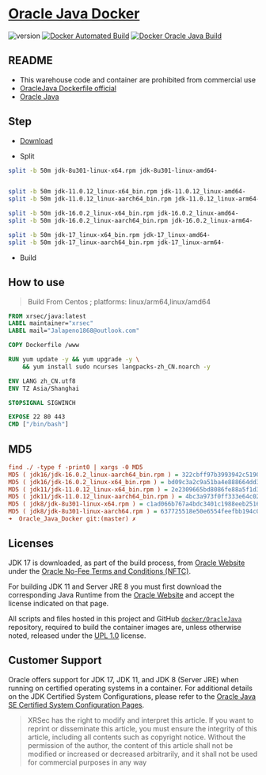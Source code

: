 # [Oracle Java Docker](https://xrsec.vercel.app/Oracle%20Java%20Docker.html)

![version](https://img.shields.io/badge/Version-17-da282a) [![Docker Automated Build](https://img.shields.io/docker/automated/xrsec/java?label=Build&logo=docker&style=flat-square)](https://hub.docker.com/r/xrsec/java) [![Docker Oracle Java Build](https://github.com/XRSec/Oracle_Java_Docker/actions/workflows/Docker_Oracle_Java_Build.yml/badge.svg)](https://github.com/XRSec/Oracle_Java_Docker/actions/workflows/Docker_Oracle_Java_Build.yml)

## README

- This warehouse code and container are prohibited from commercial use
- [OracleJava Dockerfile official](https://github.com/oracle/docker-images/tree/main/OracleJava)
- [Oracle Java](https://www.oracle.com/java/)

## Step

- [Download](https://www.oracle.com/java/technologies/downloads/)

- Split

```bash
split -b 50m jdk-8u301-linux-x64.rpm jdk-8u301-linux-amd64-


split -b 50m jdk-11.0.12_linux-x64_bin.rpm jdk-11.0.12_linux-amd64-
split -b 50m jdk-11.0.12_linux-aarch64_bin.rpm jdk-11.0.12_linux-arm64-

split -b 50m jdk-16.0.2_linux-x64_bin.rpm jdk-16.0.2_linux-amd64-
split -b 50m jdk-16.0.2_linux-aarch64_bin.rpm jdk-16.0.2_linux-arm64-

split -b 50m jdk-17_linux-x64_bin.rpm jdk-17_linux-amd64-
split -b 50m jdk-17_linux-aarch64_bin.rpm jdk-17_linux-arm64-
```

- Build

## How to use

> Build From Centos ; platforms: linux/arm64,linux/amd64

```dockerfile
FROM xrsec/java:latest
LABEL maintainer="xrsec"
LABEL mail="Jalapeno1868@outlook.com"

COPY Dockerfile /www

RUN yum update -y && yum upgrade -y \
    && yum install sudo ncurses langpacks-zh_CN.noarch -y

ENV LANG zh_CN.utf8
ENV TZ Asia/Shanghai

STOPSIGNAL SIGWINCH

EXPOSE 22 80 443
CMD ["/bin/bash"]
```

## MD5

```ini
find ./ -type f -print0 | xargs -0 MD5
MD5 ( jdk16/jdk-16.0.2_linux-aarch64_bin.rpm ) = 322cbff97b3993942c519046b5a5e450
MD5 ( jdk16/jdk-16.0.2_linux-x64_bin.rpm ) = bd09c3a2c9a51ba4e888664dd38d7bf1
MD5 ( jdk11/jdk-11.0.12_linux-x64_bin.rpm ) = 2e2309665bd8086fe88a5f1d30ee2777
MD5 ( jdk11/jdk-11.0.12_linux-aarch64_bin.rpm ) = 4bc3a973f0ff333e64c0255d4d5466a2
MD5 ( jdk8/jdk-8u301-linux-x64.rpm ) = c1ad066b767a4bdc3401c1988eeb2516
MD5 ( jdk8/jdk-8u301-linux-aarch64.rpm ) = 637725518e50e6554feefbb194c015ba
➜  Oracle_Java_Docker git:(master) ✗
```

## Licenses

JDK 17 is downloaded, as part of the build process, from [Oracle Website](https://www.oracle.com/javadownload) under the [Oracle No-Fee Terms and Conditions (NFTC)](https://java.com/freeuselicense).

For building JDK 11 and Server JRE 8 you must first download the corresponding Java Runtime from the [Oracle Website](https://www.oracle.com/javadownload) and accept the license indicated on that page.

All scripts and files hosted in this project and GitHub [`docker/OracleJava`](https://github.com/oracle/docker-images/blob/main/OracleJava) repository, required to build the container images are, unless otherwise noted, released under the [UPL 1.0](https://oss.oracle.com/licenses/upl/) license.

## Customer Support

Oracle offers support for JDK 17, JDK 11, and JDK 8 (Server JRE) when running on certified operating systems in a container. For additional details on the JDK Certified System Configurations, please refer to the [Oracle Java SE Certified System Configuration Pages](https://www.oracle.com/technetwork/java/javaseproducts/documentation/index.html#sysconfig).
> XRSec has the right to modify and interpret this article. If you want to reprint or disseminate this article, you must ensure the integrity of this article, including all contents such as copyright notice. Without the permission of the author, the content of this article shall not be modified or increased or decreased arbitrarily, and it shall not be used for commercial purposes in any way
